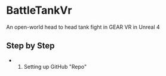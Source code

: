 # BattleTankVr
An open-world head to head tank fight in GEAR VR in Unreal 4

## Step by Step
* 1. Setting up GitHub "Repo"
